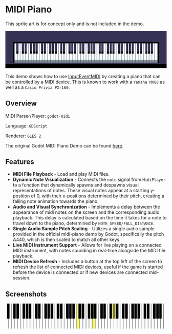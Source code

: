 # MIDI Piano

This sprite art is for concept only and is not included in the demo.

![Logo](logo_4x.png)

This demo shows how to use
[InputEventMIDI](https://docs.godotengine.org/en/latest/classes/class_inputeventmidi.html)
by creating a piano that can be controlled by a MIDI device.
This is known to work with a `Yamaha MX88` as well as a `Casio Privia PX-160`.

## Overview

MIDI Parser/Player: `godot-midi`

Language: `GDScript`

Renderer: `GLES 2`

The original Godot MIDI Piano Demo can be found [here](https://godotengine.org/asset-library/asset/1292).

## Features

- **MIDI File Playback** - Load and play MIDI files.
- **Dynamic Note Visualization** - Connects the `note` signal from `MidiPlayer` to a function that dynamically spawns and despawns visual representations of notes. These visual notes appear at a starting y-position of 0, with their x-positions determined by their pitch, creating a falling note animation towards the piano.
- **Audio and Visual Synchronization** - Implements a delay between the appearance of midi notes on the screen and the corresponding audio playback. This delay is calculated based on the time it takes for a note to travel down to the piano, determined by `NOTE_SPEED/FALL_DISTANCE`.
- **Single Audio Sample Pitch Scaling** - Utilizes a single audio sample provided in the official midi-piano demo by Godot, specifically the pitch A440, which is then scaled to match all other keys.
- **Live MIDI Instrument Support** - Allows for live playing on a connected MIDI instrument, with notes sounding in real-time alongside the MIDI file playback.
- **MIDI Device Refresh** - Includes a button at the top left of the screen to refresh the list of connected MIDI devices, useful if the game is started before the device is connected or if new devices are connected mid-session.

## Screenshots

![Screenshot](screenshots/piano-pressed.png)
